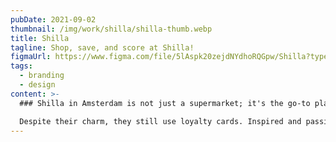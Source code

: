 ```yaml
---
pubDate: 2021-09-02
thumbnail: /img/work/shilla/shilla-thumb.webp
title: Shilla
tagline: Shop, save, and score at Shilla!
figmaUrl: https://www.figma.com/file/5lAspk20zejdNYdhoRQGpw/Shilla?type=design&t=WVt6hIWnWI6r03TA-6
tags:
  - branding
  - design
content: >-
  ### Shilla in Amsterdam is not just a supermarket; it's the go-to place for Japanese-Korean delicacies.

  Despite their charm, they still use loyalty cards. Inspired and passionate, I therefore designed an innovative loyalty app for them!
---
```

